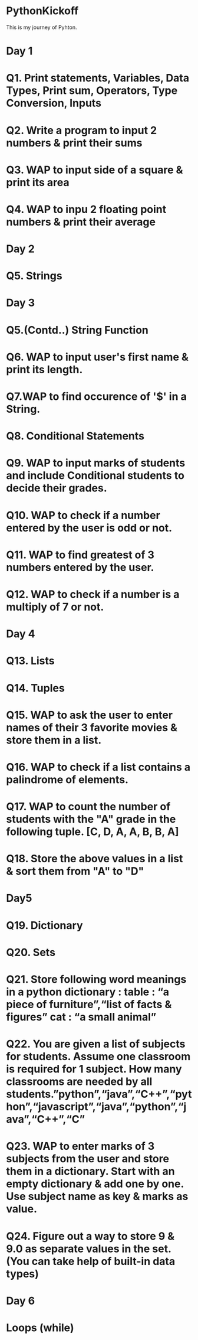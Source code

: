 # PythonKickoff
This is my journey of Pyhton.
# Day 1
# Q1. Print statements, Variables, Data Types, Print sum, Operators, Type Conversion, Inputs
# Q2. Write a program to input 2 numbers & print their sums
# Q3. WAP to input side of a square & print its area
# Q4. WAP to inpu 2 floating point numbers & print their average
# Day 2
# Q5. Strings
# Day 3
# Q5.(Contd..) String Function
# Q6. WAP to input user's first name & print its length.
# Q7.WAP to find occurence of '$' in a String.
# Q8. Conditional Statements
# Q9. WAP to input marks of students and include Conditional students to decide their grades.
<!-- Grade students based on marks
marks >= 90, grade =“A”
90 > marks >= 80, grade =“B”
80 > marks >= 70, grade =“C”
70 > marks, grade =“D” -->
# Q10. WAP to check if a number entered by the user is odd or not.
# Q11. WAP to find greatest of 3 numbers entered by the user.
# Q12. WAP to check if a number is a multiply of 7 or not.
# Day 4
# Q13. Lists 
# Q14. Tuples
# Q15. WAP to ask the user to enter names of their 3 favorite movies & store them in a list.
# Q16. WAP to check if a list contains a palindrome of elements.
# Q17. WAP to count the number of students with the "A" grade in the following tuple. [C, D, A, A, B, B, A]
# Q18. Store the above values in a list & sort them from "A" to "D"
# Day5
# Q19. Dictionary
# Q20. Sets
# Q21. Store following word meanings in a python dictionary : table : “a piece of furniture”,“list of facts & figures” cat : “a small animal”
# Q22. You are given a list of subjects for students. Assume one classroom is required for 1 subject. How many classrooms are needed by all students.”python”,“java”,“C++”,“python”,“javascript”,“java”,“python”,“java”,“C++”,“C”
# Q23. WAP to enter marks of 3 subjects from the user and store them in a dictionary. Start with an empty dictionary & add one by one. Use subject name as key & marks as value.
# Q24. Figure out a way to store 9 & 9.0 as separate values in the set.(You can take help of built-in data types)
# Day 6
# Loops (while)